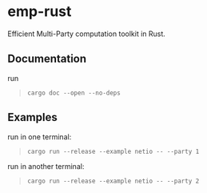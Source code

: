 # emp-rust
Efficient Multi-Party computation toolkit in Rust.

## Documentation
run

> `cargo doc --open --no-deps`

## Examples
run in one terminal:

> `cargo run --release --example netio -- --party 1`

run in another terminal:

> `cargo run --release --example netio -- --party 2`